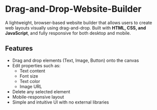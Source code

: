 # Drag-and-Drop-Website-Builder
A lightweight, browser-based website builder that allows users to create web layouts visually using drag-and-drop. Built with **HTML, CSS, and JavaScript**, and fully responsive for both desktop and mobile.

## Features
- Drag and drop elements (Text, Image, Button) onto the canvas
- Edit properties such as:
  - Text content
  - Font size
  - Text color
  - Image URL
- Delete any selected element
- Mobile-responsive layout
- Simple and intuitive UI with no external libraries
